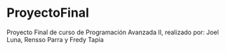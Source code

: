 # ProyectoFinal
Proyecto Final de curso de Programación Avanzada II, realizado por: Joel Luna, Rensso Parra y Fredy Tapia

